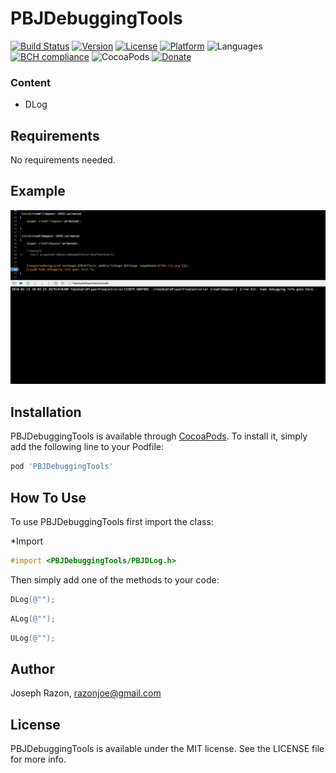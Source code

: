 # PBJDebuggingTools

[![Build Status](https://travis-ci.org/SnugJoker/PBJDebuggingTools.svg?branch=master)](https://travis-ci.org/SnugJoker/PBJDebuggingTools)
[![Version](https://img.shields.io/cocoapods/v/PBJDebuggingTools.svg?style=flat)](http://cocoapods.org/pods/PBJDebuggingTools)
[![License](https://img.shields.io/cocoapods/l/PBJDebuggingTools.svg?style=flat)](http://cocoapods.org/pods/PBJDebuggingTools)
[![Platform](https://img.shields.io/cocoapods/p/PBJDebuggingTools.svg?style=flat)](http://cocoapods.org/pods/PBJDebuggingTools)
![Languages](https://img.shields.io/badge/Language-Objective%20C-orange.svg?longCache=true&style=flat)
[![BCH compliance](https://bettercodehub.com/edge/badge/SnugJoker/PBJDebuggingTools?branch=master)](https://bettercodehub.com/)
![CocoaPods](https://img.shields.io/cocoapods/dt/PBJDebuggingTools.svg)
[![Donate](https://img.shields.io/badge/Donate-PayPal-green.svg)](https://paypal.me/JoeRazon)


### Content       
* DLog     

## Requirements
No requirements needed.

## Example
![Screenshot](Screenies/screenshot.png)

## Installation
PBJDebuggingTools is available through [CocoaPods](http://cocoapods.org). To install
it, simply add the following line to your Podfile:

```ruby
pod 'PBJDebuggingTools'
```

## How To Use
To use PBJDebuggingTools first import the class:

*Import
```objectivec
#import <PBJDebuggingTools/PBJDLog.h>
```

Then simply add one of the methods to your code:
```objectivec
DLog(@"");
```
```objectivec
ALog(@"");
```
```objectivec
ULog(@"");
```

## Author
Joseph Razon, razonjoe@gmail.com

## License
PBJDebuggingTools is available under the MIT license. See the LICENSE file for more info.
